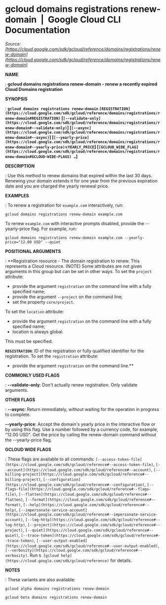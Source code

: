 # gcloud domains registrations renew-domain  |  Google Cloud CLI Documentation

*Source: [https://cloud.google.com/sdk/gcloud/reference/domains/registrations/renew-domain](https://cloud.google.com/sdk/gcloud/reference/domains/registrations/renew-domain)*

**NAME**

: **gcloud domains registrations renew-domain - renew a recently expired Cloud Domains registration**

**SYNOPSIS**

: **`gcloud domains registrations renew-domain` `[REGISTRATION](https://cloud.google.com/sdk/gcloud/reference/domains/registrations/renew-domain#REGISTRATION)` [`[--validate-only](https://cloud.google.com/sdk/gcloud/reference/domains/registrations/renew-domain#--validate-only)`] [`[--async](https://cloud.google.com/sdk/gcloud/reference/domains/registrations/renew-domain#--async)`] [`[--yearly-price](https://cloud.google.com/sdk/gcloud/reference/domains/registrations/renew-domain#--yearly-price)`=`YEARLY_PRICE`] [`[GCLOUD_WIDE_FLAG](https://cloud.google.com/sdk/gcloud/reference/domains/registrations/renew-domain#GCLOUD-WIDE-FLAGS) …`]**

**DESCRIPTION**

: Use this method to renew domains that expired within the last 30 days. Renewing
your domain extends it for one year from the previous expiration date and you
are charged the yearly renewal price.

**EXAMPLES**

: To renew a registration for ``example.com``
interactively, run:

```
gcloud domains registrations renew-domain example.com
```

To renew ``example.com`` with interactive
prompts disabled, provide the --yearly-price flag. For example, run:

```
gcloud domains registrations renew-domain example.com --yearly-price="12.00 USD" --quiet
```

**POSITIONAL ARGUMENTS**

: **Registration resource - The domain registration to renew. This represents a
Cloud resource. (NOTE) Some attributes are not given arguments in this group but
can be set in other ways.
To set the `project` attribute:

- provide the argument `registration` on the command line with a fully
specified name;
- provide the argument `--project` on the command line;
- set the property `core/project`.

To set the `location` attribute:

- provide the argument `registration` on the command line with a fully
specified name;
- location is always global.

This must be specified.

**`REGISTRATION`**:
ID of the registration or fully qualified identifier for the registration.
To set the `registration` attribute:

- provide the argument `registration` on the command line.**

**COMMONLY USED FLAGS**

: **--validate-only**:
Don't actually renew registration. Only validate arguments.

**OTHER FLAGS**

: **--async**:
Return immediately, without waiting for the operation in progress to complete.

**--yearly-price**:
Accept the domain's yearly price in the interactive flow or by using this flag.
Use a number followed by a currency code, for example, "12.00 USD". Get the
price by calling the renew-domain command without the --yearly-price flag.

**GCLOUD WIDE FLAGS**

: These flags are available to all commands: `[--access-token-file](https://cloud.google.com/sdk/gcloud/reference#--access-token-file)`,
`[--account](https://cloud.google.com/sdk/gcloud/reference#--account)`, `[--billing-project](https://cloud.google.com/sdk/gcloud/reference#--billing-project)`,
`[--configuration](https://cloud.google.com/sdk/gcloud/reference#--configuration)`,
`[--flags-file](https://cloud.google.com/sdk/gcloud/reference#--flags-file)`,
`[--flatten](https://cloud.google.com/sdk/gcloud/reference#--flatten)`, `[--format](https://cloud.google.com/sdk/gcloud/reference#--format)`, `[--help](https://cloud.google.com/sdk/gcloud/reference#--help)`, `[--impersonate-service-account](https://cloud.google.com/sdk/gcloud/reference#--impersonate-service-account)`,
`[--log-http](https://cloud.google.com/sdk/gcloud/reference#--log-http)`,
`[--project](https://cloud.google.com/sdk/gcloud/reference#--project)`, `[--quiet](https://cloud.google.com/sdk/gcloud/reference#--quiet)`, `[--trace-token](https://cloud.google.com/sdk/gcloud/reference#--trace-token)`, `[--user-output-enabled](https://cloud.google.com/sdk/gcloud/reference#--user-output-enabled)`,
`[--verbosity](https://cloud.google.com/sdk/gcloud/reference#--verbosity)`.
Run `$ [gcloud help](https://cloud.google.com/sdk/gcloud/reference)` for details.

**NOTES**

: These variants are also available:

```
gcloud alpha domains registrations renew-domain
```

```
gcloud beta domains registrations renew-domain
```